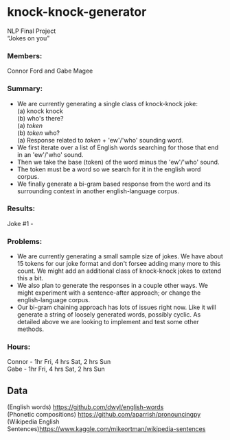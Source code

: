 # knock-knock-generator

NLP Final Project <br />
“Jokes on you”

### Members: <br />
Connor Ford and Gabe Magee

### Summary:
- We are currently generating a single class of knock-knock joke: <br />
(a) knock knock <br />
(b) who's there? <br />
(a) _token_ <br />
(b) _token_ who? <br />
(a) Response related to _token_ + 'ew'/'who' sounding word. <br />
- We first iterate over a list of English words searching for those that end in an 'ew'/'who' sound. 
- Then we take the base (token) of the word minus the 'ew'/'who' sound.
- The token must be a word so we search for it in the english word corpus.
- We finally generate a bi-gram based response from the word and its surrounding context in another english-language corpus.

### Results: 
Joke #1 - 

### Problems: 
- We are currently generating a small sample size of jokes. We have about 15 tokens for our joke format and don't forsee adding many more to this count. We might add an additional class of knock-knock jokes to extend this a bit.
- We also plan to generate the responses in a couple other ways. We might experiment with a sentence-after approach; or change the english-language corpus.
- Our bi-gram chaining approach has lots of issues right now. Like it will generate a string of loosely generated words, possibly cyclic. As detailed above we are looking to implement and test some other methods.

### Hours: <br />
Connor - 1hr Fri, 4 hrs Sat, 2 hrs Sun <br />
Gabe - 1hr Fri, 4 hrs Sat, 2 hrs Sun



## Data 
(English words) https://github.com/dwyl/english-words <br />
(Phonetic compositions) https://github.com/aparrish/pronouncingpy <br />
(Wikipedia English Sentences)https://www.kaggle.com/mikeortman/wikipedia-sentences<br />



